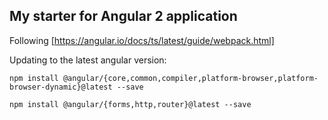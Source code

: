 ## My starter for Angular 2 application

Following [https://angular.io/docs/ts/latest/guide/webpack.html]

Updating to the latest angular version:
```
npm install @angular/{core,common,compiler,platform-browser,platform-browser-dynamic}@latest --save

npm install @angular/{forms,http,router}@latest --save
```
